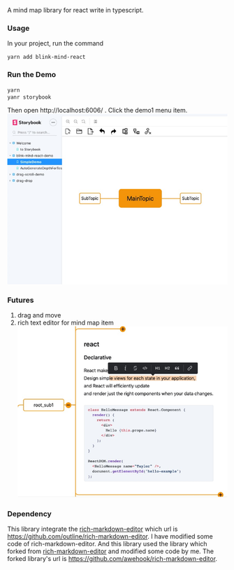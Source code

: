 A mind map library for react  write in  typescript.

### Usage
In your project, run the command
```
yarn add blink-mind-react
```

### Run the Demo
```
yarn
yanr storybook
```
Then open http://localhost:6006/ .
Click the demo1 menu item.
![image](./screenshots/open-demo.jpg)

### Futures
1. drag and move
2. rich text editor for mind map item
![image](./screenshots/rich-edit.jpg)
### Dependency

This library integrate the [rich-markdown-editor](https://github.com/outline/rich-markdown-editor) which url is https://github.com/outline/rich-markdown-editor.
I have modified some code of rich-markdown-editor.
And this library used the library which forked from [rich-markdown-editor](https://github.com/outline/rich-markdown-editor) and modified some code by me.
The forked library's url is https://github.com/awehook/rich-markdown-editor.
